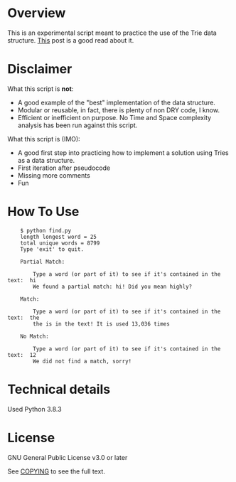 # Overview

This is an experimental script meant to practice the use of the Trie
data structure. [This](https://medium.com/basecs/trying-to-understand-tries-3ec6bede0014) post is a good read about it.

# Disclaimer

What this script is **not**:
- A good example of the "best" implementation of the data structure.
- Modular or reusable, in fact, there is plenty of non DRY code, I know.
- Efficient or inefficient on purpose. No Time and Space complexity analysis has been run against this script.

What this script is (IMO):
- A good first step into practicing how to implement a solution
    using Tries as a data structure.
- First iteration after pseudocode
- Missing more comments
- Fun

# How To Use

```
    $ python find.py
    length longest word = 25
    total unique words = 8799
    Type 'exit' to quit.

    Partial Match:

        Type a word (or part of it) to see if it's contained in the text:  hi
        We found a partial match: hi! Did you mean highly?

    Match:

        Type a word (or part of it) to see if it's contained in the text:  the
        the is in the text! It is used 13,036 times

    No Match:

        Type a word (or part of it) to see if it's contained in the text:  12
        We did not find a match, sorry!
```

# Technical details

Used Python 3.8.3

# License
GNU General Public License v3.0 or later

See [COPYING](../../COPYING) to see the full text.
